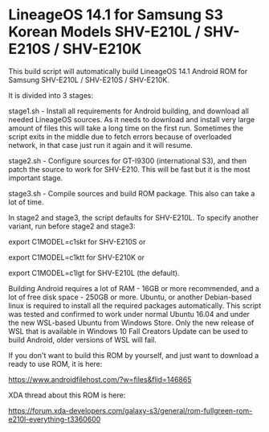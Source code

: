 # LineageOS 14.1 for Samsung S3 Korean Models SHV-E210L / SHV-E210S / SHV-E210K

This build script will automatically build LineageOS 14.1 Android ROM for Samsung SHV-E210L / SHV-E210S / SHV-E210K.

It is divided into 3 stages:

stage1.sh - Install all requirements for Android building, and download all needed LineageOS sources. As it needs to download and install very large amount of files this will take a long time on the first run. Sometimes the script exits in the middle due to fetch errors because of overloaded network, in that case just run it again and it will resume.

stage2.sh - Configure sources for GT-I9300 (international S3), and then patch the source to work for SHV-E210. This will be fast but it is the most important stage.

stage3.sh - Compile sources and build ROM package. This also can take a lot of time.

In stage2 and stage3, the script defaults for SHV-E210L. To specify another variant, run before stage2 and stage3:

export C1MODEL=c1skt for SHV-E210S or

export C1MODEL=c1ktt for SHV-E210K or

export C1MODEL=c1lgt for SHV-E210L (the default).

Building Android requires a lot of RAM - 16GB or more recommended, and a lot of free disk space - 250GB or more. Ubuntu, or another Debian-based linux is required to install all the required packages automatically. This script was tested and confirmed to work under normal Ubuntu 16.04 and under the new WSL-based Ubuntu from Windows Store. Only the new release of WSL that is available in Windows 10 Fall Creators Update can be used to build Android, older versions of WSL will fail.

If you don't want to build this ROM by yourself, and just want to download a ready to use ROM, it is here:

https://www.androidfilehost.com/?w=files&flid=146865

XDA thread about this ROM is here:

https://forum.xda-developers.com/galaxy-s3/general/rom-fullgreen-rom-e210l-everything-t3360600
